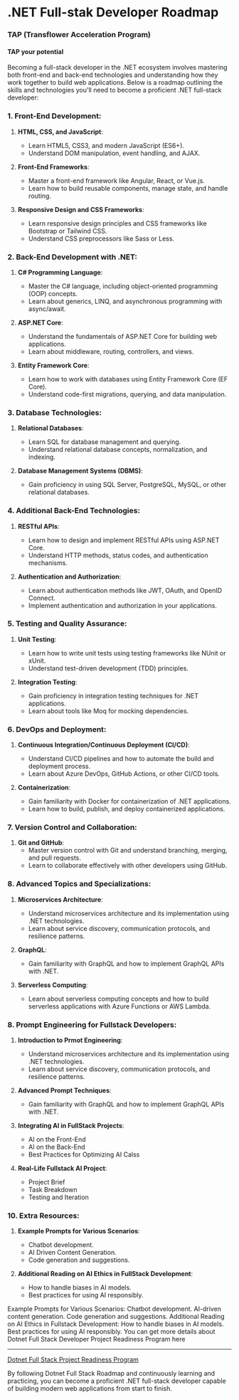 # .NET  Full-stak Developer Roadmap

### TAP (Transflower Acceleration Program)
#### TAP your potential
Becoming a full-stack developer in the .NET ecosystem involves mastering both front-end and back-end technologies and understanding how they work together to build web applications. Below is a roadmap outlining the skills and technologies you'll need to become a proficient .NET full-stack developer:

### 1. Front-End Development:
1. **HTML, CSS, and JavaScript**:
   - Learn HTML5, CSS3, and modern JavaScript (ES6+).
   - Understand DOM manipulation, event handling, and AJAX.

2. **Front-End Frameworks**:
   - Master a front-end framework like Angular, React, or Vue.js.
   - Learn how to build reusable components, manage state, and handle routing.

3. **Responsive Design and CSS Frameworks**:
   - Learn responsive design principles and CSS frameworks like Bootstrap or Tailwind CSS.
   - Understand CSS preprocessors like Sass or Less.

### 2. Back-End Development with .NET:
1. **C# Programming Language**:
   - Master the C# language, including object-oriented programming (OOP) concepts.
   - Learn about generics, LINQ, and asynchronous programming with async/await.

2. **ASP.NET Core**:
   - Understand the fundamentals of ASP.NET Core for building web applications.
   - Learn about middleware, routing, controllers, and views.

3. **Entity Framework Core**:
   - Learn how to work with databases using Entity Framework Core (EF Core).
   - Understand code-first migrations, querying, and data manipulation.

### 3. Database Technologies:
1. **Relational Databases**:
   - Learn SQL for database management and querying.
   - Understand relational database concepts, normalization, and indexing.

2. **Database Management Systems (DBMS)**:
   - Gain proficiency in using SQL Server, PostgreSQL, MySQL, or other relational databases.

### 4. Additional Back-End Technologies:
1. **RESTful APIs**:
   - Learn how to design and implement RESTful APIs using ASP.NET Core.
   - Understand HTTP methods, status codes, and authentication mechanisms.

2. **Authentication and Authorization**:
   - Learn about authentication methods like JWT, OAuth, and OpenID Connect.
   - Implement authentication and authorization in your applications.

### 5. Testing and Quality Assurance:
1. **Unit Testing**:
   - Learn how to write unit tests using testing frameworks like NUnit or xUnit.
   - Understand test-driven development (TDD) principles.

2. **Integration Testing**:
   - Gain proficiency in integration testing techniques for .NET applications.
   - Learn about tools like Moq for mocking dependencies.

### 6. DevOps and Deployment:
1. **Continuous Integration/Continuous Deployment (CI/CD)**:
   - Understand CI/CD pipelines and how to automate the build and deployment process.
   - Learn about Azure DevOps, GitHub Actions, or other CI/CD tools.

2. **Containerization**:
   - Gain familiarity with Docker for containerization of .NET applications.
   - Learn how to build, publish, and deploy containerized applications.

### 7. Version Control and Collaboration:
1. **Git and GitHub**:
   - Master version control with Git and understand branching, merging, and pull requests.
   - Learn to collaborate effectively with other developers using GitHub.

### 8. Advanced Topics and Specializations:
1. **Microservices Architecture**:
   - Understand microservices architecture and its implementation using .NET technologies.
   - Learn about service discovery, communication protocols, and resilience patterns.

2. **GraphQL**:
   - Gain familiarity with GraphQL and how to implement GraphQL APIs with .NET.

3. **Serverless Computing**:
   - Learn about serverless computing concepts and how to build serverless applications with Azure Functions or AWS Lambda.



### 8. Prompt Engineering for Fullstack Developers:
1. **Introduction to Prmot Engineering**:
   - Understand microservices architecture and its implementation using .NET technologies.
   - Learn about service discovery, communication protocols, and resilience patterns.

2. **Advanced Prompt Techniques**:
   - Gain familiarity with GraphQL and how to implement GraphQL APIs with .NET.

3. **Integrating AI in FullStack Projects**:
   - AI on the Front-End
   - AI on the Back-End
   - Best Practices for Optimizing  AI Calss

4. **Real-Life Fullstack AI Project**:
   - Project Brief
   - Task Breakdown
   - Testing and Iteration

### 10. Extra Resources:
1. **Example Prompts for Various Scenarios**:
   - Chatbot development.
   - AI Driven Content Generation.
   - Code generation and suggestions.

2. **Additional Reading on AI Ethics in FullStack Development**:
   - How to handle biases in AI models.
   - Best practices for using AI responsibly.

 
Example Prompts for Various Scenarios:
Chatbot development.
AI-driven content generation.
Code generation and suggestions.
Additional Reading on AI Ethics in Fullstack Development:
How to handle biases in AI models.
Best practices for using AI responsibly.
 You can get more details about Dotnet Full Stack Developer Project Readiness Program here
 <hr/>
 <a href="https://github.com/RaviTambade/tap/blob/main/notes/bootcamp.md">Dotnet Full Stack Project Readiness Program</a>

By following Dotnet Full Stack Roadmap and continuously learning and practicing, you can become a proficient .NET full-stack developer capable of building modern web applications from start to finish.